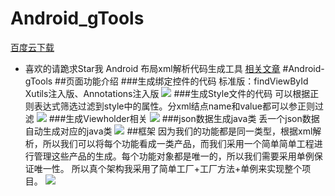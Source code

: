 
# Android_gTools
[百度云下载](https://pan.baidu.com/s/1hrebkSs)
 - 喜欢的请跪求Star我
Android 布局xml解析代码生成工具
[相关文章](http://keyboard3.leanote.com/post/Android%E8%BE%85%E5%8A%A9%E5%B7%A5%E5%85%B7-Android-gTools-2)
#Android-gTools
##页面功能介绍
###生成绑定控件的代码
标准版：findViewById
Xutils注入版、Annotations注入版
![](https://leanote.com/api/file/getImage?fileId=56eb8425ab6441777b0038d0)
###生成Style文件的代码
可以根据正则表达式筛选过滤到style中的属性。分xml结点name和value都可以参正则过滤
![](https://leanote.com/api/file/getImage?fileId=56eb8425ab6441777b0038cf)
###生成Viewholder相关
![](https://leanote.com/api/file/getImage?fileId=56eb8dfdab644175ec0036a1)
###json数据生成java类
丢一个json数据自动生成对应的java类
![](https://leanote.com/api/file/getImage?fileId=56eb8dfdab644175ec0036a2)
##框架
因为我们的功能都是同一类型，根据xml解析，所以我们可以将每个功能看成一类产品，而我们采用一个简单简单工程进行管理这些产品的生成。每个功能对象都是唯一的，所以我们需要采用单例保证唯一性。
所以真个架构我采用了简单工厂+工厂方法+单例来实现整个项目。
![](https://leanote.com/api/file/getImage?fileId=56eb73d2ab644175ec0035a9)


